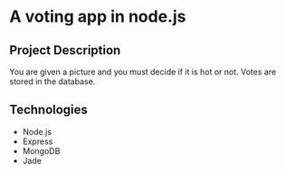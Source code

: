# A voting app in node.js

## Project Description

You are given a picture and you must decide if it is hot or not. Votes are stored in the database.

## Technologies

- Node.js
- Express
- MongoDB
- Jade